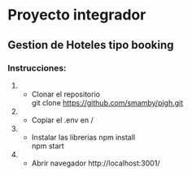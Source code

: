 # Proyecto integrador
## Gestion de Hoteles tipo booking  

### Instrucciones:  
1)  - Clonar el repositorio  
git clone https://github.com/smamby/pigh.git  
   
2)  - Copiar el .env en /  
   
3)  - Instalar las librerias
npm install  
npm start
   
4)  - Abrir navegador
http://localhost:3001/
